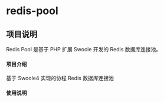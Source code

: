 # redis-pool

## 项目说明
Redis Pool 是基于 PHP 扩展 Swoole 开发的 Redis 数据库连接池。

#### 项目介绍
基于 Swoole4 实现的协程 Redis 数据库连接池


#### 使用说明

